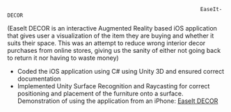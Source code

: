                                                                   EaseIt-DECOR
                                                                  
                                                                  




(Easelt DECOR is an interactive Augmented Reality based iOS application that gives user a visualization of the item they are buying and whether it suits their space. This was an attempt to reduce wrong interior decor purchases from online stores, giving us the sanity of either not going back to return it nor having to waste money) 





+ Coded the iOS application using C# using Unity 3D and ensured correct documentation 
+ Implemented Unity Surface Recognition and Raycasting for correct positioning and placement of the furniture onto a surface. Demonstration of using the application from an iPhone: [EaseIt DECOR](https://youtu.be/W1G4aIHyb58) 

